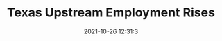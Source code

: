 ---
"title": "Texas Upstream Employment Rises"
"date": "2021-10-26 12:31:3"
"feed_name": "RIGZONE"
"feed_website": "http://www.rigzone.com/"
"feed_rss": "http://www.rigzone.com/news/rss/rigzone_latest.aspx"
"link": "https://www.rigzone.com/news/texas_upstream_employment_rises-26-oct-2021-166818-article/?rss=true"
"source": "None"
"file": "_posts/2021-1-1-c4f6273e9c039af213e7338748503750d6c6b75b.md"
"accident": "0"
"drilling": "0"
"dead": "0"
"injured": "0"
"arrested": "0"
"place": "unknown place"
"where": "unknown site"
"causes": "unknown"
"place_uri": "unknown place"
---